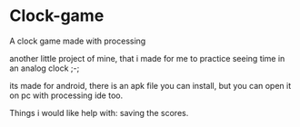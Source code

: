 # Clock-game
A clock game made with processing

another little project of mine, that i made for me to practice seeing time in an analog clock ;-;

its made for android, there is an apk file you can install, but you can open it on pc
with processing ide too.

Things i would like help with: saving the scores. 
